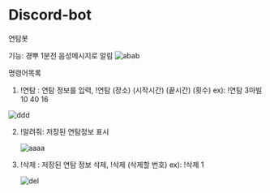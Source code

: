 # Discord-bot

연탐봇 

기능: 경뿌 1분전 음성메시지로 알림 
![abab](https://user-images.githubusercontent.com/31378533/108664659-8a99d600-7516-11eb-93fb-12f90a97a056.PNG)


명령어목록
1.  !연탐 : 연탐 정보를 입력,  !연탐 (장소) (시작시간) (끝시간) (횟수)  ex): !연탐 3마빌 10 40 16

![ddd](https://user-images.githubusercontent.com/31378533/108664301-cda77980-7515-11eb-8f93-18ae26fe2792.PNG)

2. !알려줘: 저장된 연탐정보 표시

   ![aaaa](https://user-images.githubusercontent.com/31378533/108663570-38f04c00-7514-11eb-8cac-52753f2674b7.PNG)
   
3. !삭제 : 저장된 연탐 정보 삭제,  !삭제 (삭제할 번호)  ex): !삭제 1
 
   ![del](https://user-images.githubusercontent.com/31378533/108664448-22e38b00-7516-11eb-9a22-b7844f1d5d34.PNG)

        
  
        
        
